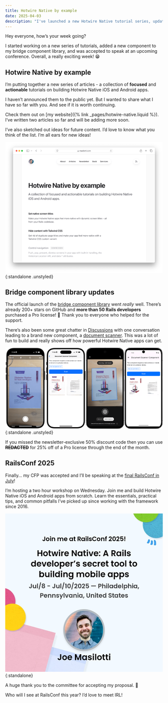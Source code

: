 ```yaml
---
title: Hotwire Native by example
date: 2025-04-03
description: "I've launched a new Hotwire Native tutorial series, updated my bridge library, and will speak at RailsConf 2025!"
---
```


Hey everyone, how’s your week going?

I started working on a new series of tutorials, added a new component to my bridge component library, and was accepted to speak at an upcoming conference. Overall, a really exciting week! 😁

## Hotwire Native by example

I’m putting together a new series of articles - a collection of **focused** and **actionable** tutorials on building Hotwire Native iOS and Android apps.

I haven’t announced them to the public yet. But I wanted to share what I have so far with you. And see if it is worth continuing.

Check them out on [my website]({% link _pages/hotwire-native.liquid %}). I’ve written two articles so far and will be adding more soon.

I’ve also sketched out ideas for future content. I’d love to know what you think of the list. I’m all ears for new ideas!

![Hotwire Native by example on Masilotti.com](/assets/images/newsletter/hotwire-native-by-example.png){:standalone .unstyled}

## Bridge component library updates

The official launch of the [bridge component library](https://github.com/joemasilotti/bridge-components) went *really* well. There’s already 200+ stars on GitHub and **more than 50 Rails developers** purchased a Pro license! 🤩 Thank you to everyone who helped for the support.

There’s also been some great chatter in [Discussions](https://github.com/joemasilotti/bridge-components/discussions) with one conversation leading to a brand new component, a [document scanner](https://github.com/joemasilotti/bridge-components/tree/main/components/document-scanner). This was a lot of fun to build and really shows off how powerful Hotwire Native apps can get.

![Document Scanner bridge component for Hotwire Native apps](/assets/images/newsletter/document-scanner-bridge-component.png){:standalone .unstyled}

If you missed the newsletter-exclusive 50% discount code then you can use ~~**REDACTED**~~ for 25% off of a Pro license through the end of the month.

## RailsConf 2025

Finally… my CFP was accepted and I’ll be speaking at the [final RailsConf in July](https://railsconf.org)!

I’m hosting a two hour workshop on Wednesday. Join me and build Hotwire Native iOS and Android apps from scratch. Learn the essentials, practical tips, and common pitfalls I’ve picked up since working with the framework since 2016.

![RailsConf 2025 workshop announcement](/assets/images/newsletter/rails-conf-2025.jpeg){:standalone}

A huge thank you to the committee for accepting my proposal. 🤗

Who will I see at RailsConf this year? I’d love to meet IRL!
